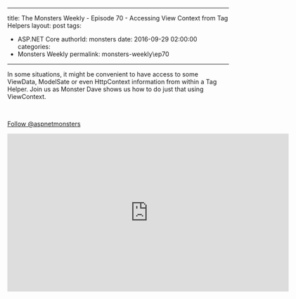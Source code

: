 
---
title: The Monsters Weekly - Episode 70 -  Accessing View Context from Tag Helpers
layout: post
tags: 
  - ASP.NET Core
authorId: monsters
date: 2016-09-29 02:00:00
categories:
  - Monsters Weekly
permalink: monsters-weekly\ep70
---

<p>In some situations, it might be convenient to have access to some ViewData, ModelSate or even HttpContext information from within a Tag Helper. Join us as Monster Dave shows us how to do just that using ViewContext.</p><p>&nbsp;</p><p><a class="twitter-follow-button" href="https://twitter.com/aspnetmonsters">Follow @aspnetmonsters</a></p> 


<iframe src='https://channel9.msdn.com/Series/aspnetmonsters/ASPNET-Monsters-70-Accessing-View-Context-from-Tag-Helpers/player' width='640' height='360' allowFullScreen frameBorder='0'></iframe>
